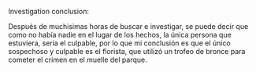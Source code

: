 Investigation conclusion: 

Después de muchisimas horas de buscar e investigar, 
se puede decir que como no había nadie en el lugar de los hechos, la única persona que estuviera, 
sería el culpable, por lo que mi conclusión es que el único sospechoso y culpable es el florista, 
que utilizó un trofeo de bronce para cometer el crimen en el muelle del parque.
